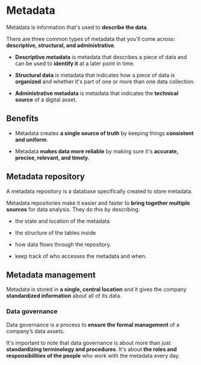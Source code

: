 # Metadata

Metadata is information that's used to **describe the data**.

There are three common types of metadata that you'll come across: **descriptive, structural, and administrative**.

- **Descriptive metadata** is metadata that describes a piece of data and can be used to **identify it** at a later point in time.

- **Structural data** is metadata that indicates how a piece of data is **organized** and whether it's part of one or more than one data collection.

- **Administrative metadata** is metadata that indicates the **technical source** of a digital asset.

## Benefits

- Metadata creates **a single source of truth** by keeping things **consistent and uniform**.

- Metadata **makes data more reliable** by making sure it's **accurate, precise, relevant, and timely**.

## Metadata repository

A metadata repository is a database specifically created to store metadata.

Metadata repositories make it easier and faster to **bring together multiple sources** for data analysis. They do this by describing:

- the state and location of the metadata

- the structure of the tables inside

- how data flows through the repository.

- keep track of who accesses the metadata and when.

## Metadata management

Metadata is stored in **a single, central location** and it gives the company **standardized information** about all of its data.

### Data governance

Data governance is a process to **ensure the formal management** of a company’s data assets.

It's important to note that data governance is about more than just **standardizing terminology and procedures**. It's about **the roles and responsibilities of the people** who work with the metadata every day.
